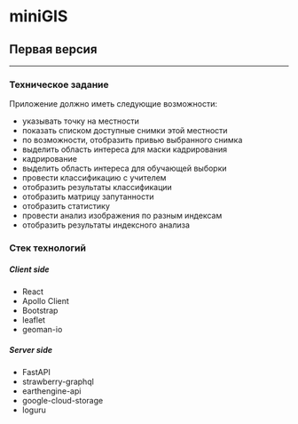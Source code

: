 # miniGIS

## Первая версия
---

### Техническое задание

Приложение должно иметь следующие возможности:
- указывать точку на местности
- показать списком доступные снимки этой местности
- по возможности, отобразить привью выбранного снимка
- выделить область интереса для маски кадрирования
- кадрирование
- выделить область интереса для обучающей выборки
- провести классификацию с учителем
- отобразить результаты классификации
- отобразить матрицу запутанности
- отобразить статистику
- провести анализ изображения по разным индексам
- отобразить результаты индексного анализа


### Стек технологий

##### Client side
- React
- Apollo Client
- Bootstrap
- leaflet
- geoman-io

##### Server side
- FastAPI
- strawberry-graphql
- earthengine-api
- google-cloud-storage
- loguru